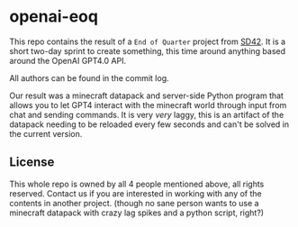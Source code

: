 # openai-eoq

This repo contains the result of a `End of Quarter` project from [SD42](https://sd42.nl/).
It is a short two-day sprint to create something, this time around anything based around the OpenAI GPT4.0 API.

All authors can be found in the commit log.

Our result was a minecraft datapack and server-side Python program that allows you to let GPT4 interact with the minecraft world through input from chat and sending commands.
It is very *very* laggy, this is an artifact of the datapack needing to be reloaded every few seconds and can't be solved in the current version.

## License

This whole repo is owned by all 4 people mentioned above, all rights reserved. Contact us if you are interested in working with any of the contents in another project. (though no sane person wants to use a minecraft datapack with crazy lag spikes and a python script, right?)
